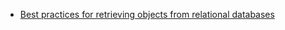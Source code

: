 * [Best practices for retrieving objects from relational databases](http://www.agiledata.org/essays/findingObjects.html)